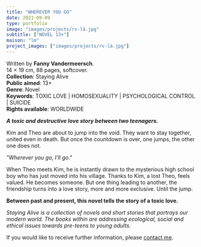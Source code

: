 ```yaml
---
title: "WHEREVER YOU GO"
date: 2021-09-09
type: portfolio
image: "images/projects/rv-là.jpg"
subtitle: ["NOVEL 13+"]
maison: "lm"
project_images: ["images/projects/rv-là.jpg"]
---
```


Written by **Fanny Vandermeersch**.   
14 × 19 cm, 88 pages, softcover.   
**Collection**: Staying Alive   
**Public aimed**: 13+   
**Genre**: Novel      
**Keywords**: TOXIC LOVE | HOMOSEXUALITY | PSYCHOLOGICAL CONTROL | SUICIDE  
**Rights available**: WORLDWIDE



***A toxic and destructive love story between two teenagers.***


Kim and Theo are about to jump into the void.
They want to stay together, united even in death.
But once the countdown is over, one jumps, the other one does not.

*"Wherever you go, I'll go."*

When Theo meets Kim, he is instantly drawn to the mysterious high school boy who has just moved into his village.
Thanks to Kim, a lost Theo, feels valued. He becomes someone.
But one thing leading to another, the friendship turns into a love story, more and more exclusive.
Until the jump.

**Between past and present, this novel tells the story of a toxic love.**



*Staying Alive is a collection of novels and short stories that portrays our modern world.*
*The books within are addressing ecological, social and ethical issues towards pre-teens to young adults.*



If you would like to receive further information, please [contact me](mailto:melanie.guillaumin.edition@gmail.com).


